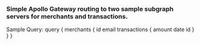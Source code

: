 ### Simple Apollo Gateway routing to two sample subgraph servers for merchants and transactions.


Sample Query:
query {
  merchants {
    id
    email
    transactions {
      amount
      date
      id
    }
  }
}